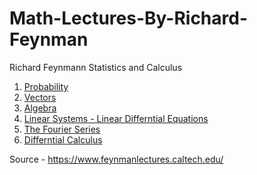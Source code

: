 # Math-Lectures-By-Richard-Feynman
Richard Feynmann Statistics and Calculus

1. [Probability](https://www.feynmanlectures.caltech.edu/I_06.html)
2. [Vectors](https://www.feynmanlectures.caltech.edu/I_11.html)
3. [Algebra](https://www.feynmanlectures.caltech.edu/I_22.html)
4. [Linear Systems - Linear Differntial Equations](https://www.feynmanlectures.caltech.edu/I_25.html#Ch25-S1)
5. [The Fourier Series](https://www.feynmanlectures.caltech.edu/I_50.html#Ch50-S2)
6. [Differntial Calculus](https://www.feynmanlectures.caltech.edu/II_02.html)

Source - https://www.feynmanlectures.caltech.edu/
